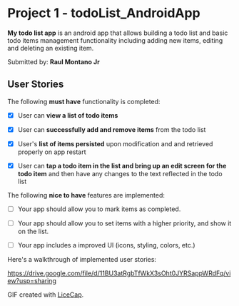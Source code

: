 # Project 1 - todoList_AndroidApp


**My todo list app** is an android app that allows building a todo list and basic todo items management functionality including adding new items, editing and deleting an existing item.

Submitted by: **Raul Montano Jr**

## User Stories

The following **must have** functionality is completed:

* [X] User can **view a list of todo items**

* [X] User can **successfully add and remove items** from the todo list

* [X] User's **list of items persisted** upon modification and and retrieved properly on app restart

* [X] User can **tap a todo item in the list and bring up an edit screen for the todo item** and then have any changes to the text reflected in the todo list

 

The following **nice to have** features are implemented:

* [ ] Your app should allow you to mark items as completed.

* [ ] Your app should allow you to set items with a higher priority, and show it on the list.

* [ ] Your app includes a improved UI (icons, styling, colors, etc.)

 

Here's a walkthrough of implemented user stories:

https://drive.google.com/file/d/11BU3atRgbTfWkX3sOht0JYRSappWRdFq/view?usp=sharing

GIF created with [LiceCap](http://www.cockos.com/licecap/).
